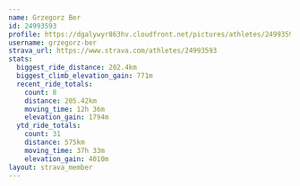 ```yaml
---
name: Grzegorz Ber
id: 24993593
profile: https://dgalywyr863hv.cloudfront.net/pictures/athletes/24993593/7453165/11/large.jpg
username: grzegorz-ber
strava_url: https://www.strava.com/athletes/24993593
stats:
  biggest_ride_distance: 202.4km
  biggest_climb_elevation_gain: 771m
  recent_ride_totals:
    count: 8
    distance: 205.42km
    moving_time: 12h 36m
    elevation_gain: 1794m
  ytd_ride_totals:
    count: 31
    distance: 575km
    moving_time: 37h 33m
    elevation_gain: 4010m
layout: strava_member
--- 
```

